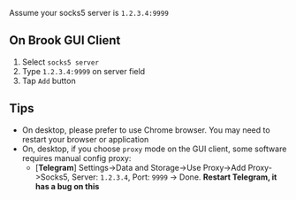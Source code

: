 Assume your socks5 server is `1.2.3.4:9999`

## On Brook GUI Client

1. Select `socks5 server`
2. Type `1.2.3.4:9999` on server field
3. Tap `Add` button

## Tips

-   On desktop, please prefer to use Chrome browser. You may need to restart your browser or application
-   On, desktop, if you choose `proxy` mode on the GUI client, some software requires manual config proxy:
    -   [**Telegram**] Settings->Data and Storage->Use Proxy->Add Proxy->Socks5, Server: `1.2.3.4`, Port: `9999` -> Done. **Restart Telegram, it has a bug on this**
